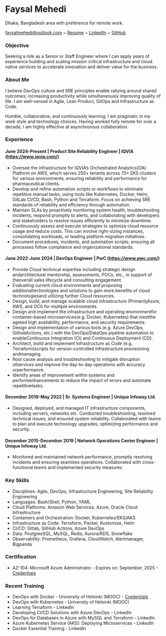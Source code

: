 # Faysal Mehedi

Dhaka, Bangladesh area with preference for remote work.

[faysalmehedi@outlook.com](mailto:faysalmehedi@outlook.com) ~ [Resume](https://github.com/faysalmehedi/resume/blob/main/faysal_mehedi_resume.pdf) ~ [LinkedIn](https://www.linkedin.com/in/faysalmehedi/) ~ [GitHub](https://github.com/faysalmehedi/)

### Objective

Seeking a role as a Senior or Staff Engineer where I can apply years of
experience building and scaling mission critical infrastructure and cloud
native services to accelerate innovation and deliver value for the business.

### About Me

I believe DevOps culture and SRE principles enable rallying around shared
outcomes; increasing productivity while simultaneously improving quality
of life. I am well-versed in Agile, Lean Product, GitOps and Infrastructure as Code.

Humble, collaborative, and continuously learning; I am pragmatic in my
work style and technology choices. Having worked fully remote for over a
decade, I am highly effective at asynchronous collaboration.

### Experience

#### June 2024-Present | Product Site Reliability Engineer | IQVIA (https://www.iqvia.com/)

- Oversee the infrastructure for IQVIA’s Orchestrated Analytics(OA) Platform on AWS, which serves 250+ tenants across 70+ EKS clusters for various environments, ensuring reliability and performance for pharmaceutical clients.
- Develop and refine automation scripts or workflows to eliminate repetitive manual tasks, using tools like Kubernetes, Docker, Helm, GitLab CI/CD, Bash, Python and Terraform. Focus on achieving SRE standards of reliability and efficiency through automation.
- Maintain SLAs by proactively monitoring system health, troubleshooting incidents, respond promptly to alerts, and collaborating with developers and stakeholders to resolve issues efficiently to minimize downtime.
- Continuously assess and execute strategies to optimize cloud resource usage and reduce costs. This can involve right-sizing instances, consolidating workloads, or leading platform migration initiatives.
- Document procedures, incidents, and automation scripts, ensuring all processes follow compliance and organizational standards.

#### June 2022-June 2024 | DevOps Engineer | PwC (https://www.pwc.com/)

- Provide Cloud technical expertise including strategic design andarchitectural mentorship, assessments, POCs, etc., in support of theoverall sales lifecycle and consulting engagement.
- Evaluating current cloud environments and proposing additionaltechnologies and solutions to gain more benefits of cloud technologiesand utilizing further Cloud resources.
- Design, build, and manage scalable cloud infrastructure (PrimarilyAzure, AWS, and OCI) for multiple environments.
- Design and implement the infrastructure and operating environmentfor container-based microservices(e.g. Docker, Kubernetes) that meetthe agreed high availability, performance, and security requirements.
- Design and implementation of various tools (e.g. Azure DevOps, GithubActions, etc.) with the DevOps/DataOps pipeline automation to enableContinuous Integration (CI) and Continuous Deployment (CD).
- Architect, build and implement Infrastructure as Code (e.g. Terraform)scripts for version-controlled infrastructure provisioning andmanaging.
- Root cause analysis and troubleshooting to mitigate disruption ofservices and improve the day-to-day operations with accuracy orperformance.
- Identify areas of improvement within systems and performenhancements to reduce the impact of errors and automate repetitivetasks.

#### December 2019-May 2022 | Sr. Systems Engineer | Unique Infoway Ltd.

- Designed, deployed, and managed IT infrastructure components, including servers, networks etc. Conducted troubleshooting, resolved technical issues, and ensured system reliability. Collaborated with teams to plan and execute technology upgrades, optimizing performance and security.

#### December 2015-December 2019 | Network Operations Center Engineer | Unique Infoway Ltd.

- Monitored and maintained network performance, promptly resolving incidents and ensuring seamless operations. Collaborated with cross-functional teams and implemented security measures


### Key Skills

- Disciplines: Agile, DevOps, Infrastructure Engineering, Site Reliability Engineering
- Languages: Bash/Shell, Python, YAML
- Cloud Platforms: Amazon Web Services, Azure, Oracle Cloud Infrastructure
- Containers and Orchestration: Docker, Kubernetes/EKS/AKS
- Infrastructure as Code: Terraform, Packer, Kustomize, Helm
- CI/CD: Gitlab, GitHub Actions, Azure DevOps
- Data: PostgresSQL, MySQL, Redis, Aurora/RDS, Snowflake
- Observability: Prometheus, Grafana, CloudWatch, Alertmanager, Bigpanda

### Certification

- AZ-104: Microsoft Azure Administrator - Expires on: September, 2025 - [Credentials](https://learn.microsoft.com/en-us/users/faysalmehedi/credentials/4accf17baba2c71a)

### Recent Training

- DevOps with Docker - University of Helsinki (MOOC) - [Credentials](https://studies.cs.helsinki.fi/stats/api/certificate/docker2021/en/769be2597f33793a3ad39cd4a2a76329)
- DevOps with Kubernetes - University of Helsinki (MOOC)
- Learning Terraform - LinkedIn
- Developing CI/CD Solutions with Azure DevOps - LinkedIn
- DevOps for Databases in Azure with MySQL and Terraform - LinkedIn
- Azure Kubernetes Service (AKS): Deploying Microservices - LinkedIn
- Docker Essential Training - LinkedIn
